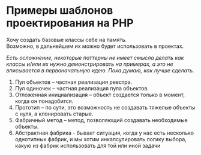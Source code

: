 <h1>Примеры шаблонов проектирования на PHP</h1>
<p>Хочу создать базовые классы себе на память.<br />
Возможно, в дальнейшем их можно будет использовать в проектах.
</p>
<p><i>Есть осложнение, некоторые паттерны не имеет смысла делать как классы и/или их нужно демонстрировать на примерах, а это не вписывается в первоначальную идею. Пока думаю, как лучше сделать.</i></p>

<ol>
  <li>Пул объектов – частная реализация реестра.</li>
  <li>Пул одиночек – частная реализация пула объектов.</li>
  <li>Отложенная инициализация – объект создается только  в момент, когда он понадобится. </li>
  <li>Прототип – по сути, это возможность не создавать  тяжелые объекты с нуля, а клонировать старые. </li>
  <li>Фабричный метод – метод, позволяющий создавать  необходимые объекты.</li>
  <li>Абстрактная фабрика - бывает ситуация, когда у  нас есть несколько однотипных фабрик, и мы хотим инкапсулировать логику выбора,  какую из фабрик использовать для той или иной задачи</li>
</ol>
